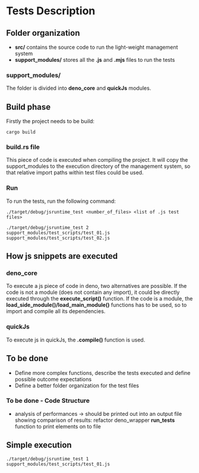 # Tests Description

## Folder organization
- **src/** contains the source code to run the light-weight management system
- **support_modules/** stores all the **.js** and **.mjs** files to run the tests

### support_modules/
The folder is divided into **deno_core** and **quickJs** modules.

## Build phase
Firstly the project needs to be build:

``
cargo build
``

### build.rs file
This piece of code is executed when compiling the project. It will copy the support_modules to the execution directory 
of the management system, so that relative import paths within test files could be used.

### Run
To run the tests, run the following command:
```
./target/debug/jsruntime_test <number_of_files> <list of .js test files>
```
```
./target/debug/jsruntime_test 2 support_modules/test_scripts/test_01.js support_modules/test_scripts/test_02.js
```

## How js snippets are executed
### deno_core
To execute a js piece of code in deno, two alternatives are possible. If the code is not a module (does not contain any 
import), it could be directly executed through the **execute_script()** function.
If the code is a module, the **load_side_module()/load_main_module()** functions has to be used, so to import and compile
all its dependencies.

### quickJs
To execute js in quickJs, the **.compile()** function is used.

## To be done
- Define more complex functions, describe the tests executed and define possible outcome expectations
- Define a better folder organization for the test files


### To be done - Code Structure
- analysis of performances -> should be printed out into an output file showing comparison of results: refactor 
deno_wrapper **run_tests** function to print elements on to file


## Simple execution
```
./target/debug/jsruntime_test 1 support_modules/test_scripts/test_01.js 
```